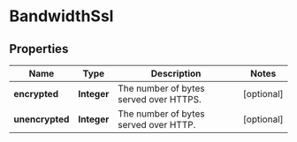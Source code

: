 # BandwidthSsl

## Properties
Name | Type | Description | Notes
------------ | ------------- | ------------- | -------------
**encrypted** | **Integer** | The number of bytes served over HTTPS. |  [optional]
**unencrypted** | **Integer** | The number of bytes served over HTTP. |  [optional]
